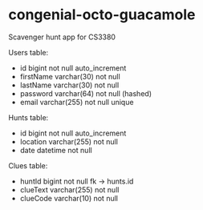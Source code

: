 # congenial-octo-guacamole
Scavenger hunt app for CS3380

Users table:
* id bigint not null auto_increment
* firstName varchar(30) not null
* lastName varchar(30) not null
* password varchar(64) not null (hashed)
* email varchar(255) not null unique

Hunts table:
* id bigint not null auto_increment
* location varchar(255) not null
* date datetime not null

Clues table:
* huntId bigint not null fk -> hunts.id
* clueText varchar(255) not null
* clueCode varchar(10) not null
